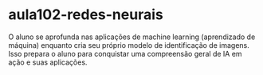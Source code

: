 # aula102-redes-neurais
O aluno se aprofunda nas aplicações de machine learning (aprendizado de máquina) enquanto cria seu próprio modelo de identificação de imagens. Isso prepara o aluno para conquistar uma compreensão geral de IA em ação e suas aplicações.
